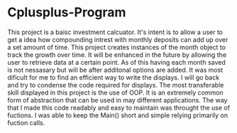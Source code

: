 # Cplusplus-Program

This project is a baisc investment calcuator. It's intent is to allow a user to get a idea how compounding intrest with monthly deposits can add up over a set amount of time.
This project creates instances of the month object to track the growth over time. 
It will be enhanced in the future by allowing the user to retrieve data at a certain point. As of this having each month saved is not nessasary but will be after additonal options are added. 
It was most dificult for me to find an efficient way to write the displays. I will go back and try to condense the code required for displays.
The most transferable skill displayed in this project is the use of OOP. It is an extremely common form of abstraction that can be used in may different applications.
The way that I made this code readably and easy to maintain was throught the use of fuctions. I was able to keep the Main() short and simple relying primarily on fuction calls.
